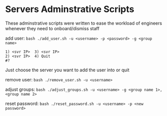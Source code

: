 # Servers Adminstrative Scripts

These adminstrative scripts were written to ease the workload of engineers whenever they need to onboard/dismiss staff

add user: `bash ./add_user.sh -u <username> -p <password> -g <group name>`

```
1) <svr IP>  3) <svr IP>  
2) <svr IP>	 4) Quit
#? 
```

Just choose the server you want to add the user into or quit

remove user: `bash ./remove_user.sh -u <username>`

adjust groups: `bash ./adjust_groups.sh -u <username> -g <group name 1>,<group name 2>`

reset password: `bash ./reset_password.sh -u <username> -p <new password>`



